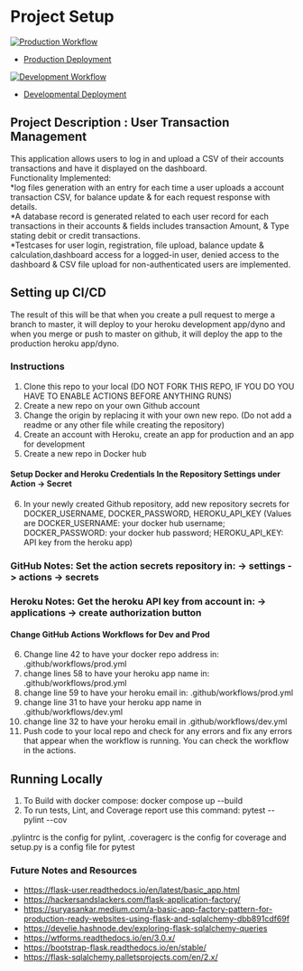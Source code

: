 # Project Setup

[![Production Workflow](https://github.com/komal-untwal/ku45_MyAccounts/actions/workflows/prod.yml/badge.svg)](https://github.com/komal-untwal/ku45_MyAccounts/actions/workflows/prod.yml)

* [Production Deployment](https://my-accounts-prod.herokuapp.com/)


[![Development Workflow](https://github.com/komal-untwal/ku45_MyAccounts/actions/workflows/dev.yml/badge.svg)](https://github.com/komal-untwal/ku45_MyAccounts/actions/workflows/dev.yml)

* [Developmental Deployment](https://my-accounts-dev.herokuapp.com/)


## Project Description : User Transaction Management
This application allows users to log in and upload a CSV of their accounts transactions and have it displayed on the dashboard.   
Functionality Implemented:   
*log files generation with an entry for each time a user uploads a account transaction CSV, for balance update & for each request response with details.   
*A database record is generated related to each user record for each transactions in their accounts & fields includes transaction Amount, & Type stating debit or credit transactions.   
*Testcases for user login, registration, file upload, balance update & calculation,dashboard access for a logged-in user, denied access to the dashboard & CSV file upload for non-authenticated users are implemented.   


## Setting up CI/CD

The result of this will be that when you create a pull request to merge a branch to master, it will deploy to your
heroku development app/dyno and when you merge or push to master on github, it will deploy the app to the production heroku
app/dyno.
### Instructions

1. Clone this repo to your local (DO NOT FORK THIS REPO, IF YOU DO YOU HAVE TO ENABLE ACTIONS BEFORE ANYTHING RUNS)
2. Create a new repo on your own Github account
3. Change the origin by replacing it with your own new repo.  (Do not add a readme or any other file while creating the repository)
4. Create an account with Heroku, create an app for production and an app for development
5. Create a new repo in Docker hub

#### Setup Docker and Heroku Credentials In the Repository Settings under Action -> Secret

6. In your newly created Github repository, add new repository secrets for DOCKER_USERNAME, DOCKER_PASSWORD, HEROKU_API_KEY (Values are DOCKER_USERNAME: your docker hub username; DOCKER_PASSWORD: your docker hub password; HEROKU_API_KEY: API key from the heroku app)
### GitHub Notes:  Set the action secrets repository in: -> settings -> actions -> secrets
### Heroku Notes: Get the heroku API key from account in: -> applications -> create authorization button

#### Change GitHub Actions Workflows for Dev and Prod

6. Change line 42 to have your docker repo address in: .github/workflows/prod.yml
7. change lines 58 to have your heroku app name in: .github/workflows/prod.yml
8. change line 59 to have your heroku email in: .github/workflows/prod.yml
9. change line 31 to have your heroku app name in .github/workflows/dev.yml
10. change line 32 to have your heroku email in .github/workflows/dev.yml
11. Push code to your local repo and check for any errors and fix any errors that appear when the workflow is running. You can check the workflow in the
    actions.

## Running Locally

1. To Build with docker compose:
   docker compose up --build
2. To run tests, Lint, and Coverage report use this command: pytest --pylint --cov

.pylintrc is the config for pylint, .coveragerc is the config for coverage and setup.py is a config file for pytest


### Future Notes and Resources
* https://flask-user.readthedocs.io/en/latest/basic_app.html
* https://hackersandslackers.com/flask-application-factory/
* https://suryasankar.medium.com/a-basic-app-factory-pattern-for-production-ready-websites-using-flask-and-sqlalchemy-dbb891cdf69f
* https://develie.hashnode.dev/exploring-flask-sqlalchemy-queries
* https://wtforms.readthedocs.io/en/3.0.x/
* https://bootstrap-flask.readthedocs.io/en/stable/
* https://flask-sqlalchemy.palletsprojects.com/en/2.x/

